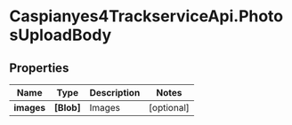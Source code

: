 # Caspianyes4TrackserviceApi.PhotosUploadBody

## Properties
Name | Type | Description | Notes
------------ | ------------- | ------------- | -------------
**images** | **[Blob]** | Images | [optional] 

